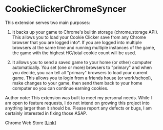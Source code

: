 CookieClickerChromeSyncer
=========================

This extension serves two main purposes:

1. It backs up your game to Chrome's builtin storage (chrome.storage API). This allows you to load your Cookie Clicker save from any Chrome browser that you are logged into*. If you are logged into multiple browsers at the same time and running multiple instances of the game, the game with the highest HC/total cookie count will be used.

2. It allows you to send a saved game to your home (or other) computer automatically. You set (one or more) browsers to "primary" and when you decide, you can tell all "primary" browsers to load your current game. This allows you to login from a friends house (or work/school), make changes to your game, then send them back to your home computer so you can continue earning cookies.

Author note: This extension was built to meet my personal needs. While I am open to feature requests, I do not intend on growing this project into anything larger than it should be. Please report any defects or bugs, I am certainly interested in fixing those ASAP.

Chrome Web Store [[Link](https://chrome.google.com/webstore/detail/cookie-clicker-chrome-syn/aapfoikfhpcloablpfigiihnlnlhggjn)]

